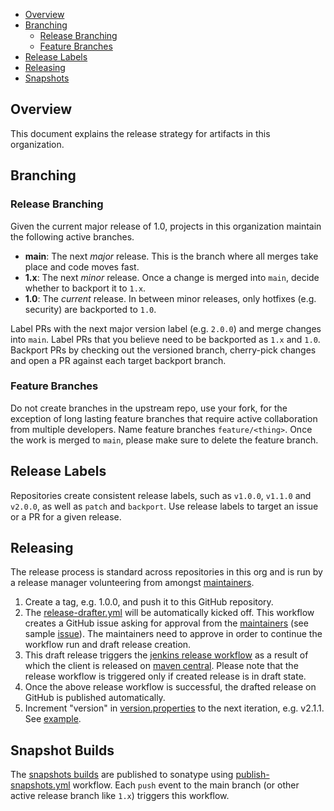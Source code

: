 - [Overview](#overview)
- [Branching](#branching)
  - [Release Branching](#release-branching)
  - [Feature Branches](#feature-branches)
- [Release Labels](#release-labels)
- [Releasing](#releasing)
- [Snapshots](#snapshot-builds)

## Overview

This document explains the release strategy for artifacts in this organization.

## Branching

### Release Branching

Given the current major release of 1.0, projects in this organization maintain the following active branches.

* **main**: The next _major_ release. This is the branch where all merges take place and code moves fast.
* **1.x**: The next _minor_ release. Once a change is merged into `main`, decide whether to backport it to `1.x`.
* **1.0**: The _current_ release. In between minor releases, only hotfixes (e.g. security) are backported to `1.0`.

Label PRs with the next major version label (e.g. `2.0.0`) and merge changes into `main`. Label PRs that you believe need to be backported as `1.x` and `1.0`. Backport PRs by checking out the versioned branch, cherry-pick changes and open a PR against each target backport branch.

### Feature Branches

Do not create branches in the upstream repo, use your fork, for the exception of long lasting feature branches that require active collaboration from multiple developers. Name feature branches `feature/<thing>`. Once the work is merged to `main`, please make sure to delete the feature branch.

## Release Labels

Repositories create consistent release labels, such as `v1.0.0`, `v1.1.0` and `v2.0.0`, as well as `patch` and `backport`. Use release labels to target an issue or a PR for a given release.

## Releasing

The release process is standard across repositories in this org and is run by a release manager volunteering from amongst [maintainers](MAINTAINERS.md).

1. Create a tag, e.g. 1.0.0, and push it to this GitHub repository.
1. The [release-drafter.yml](.github/workflows/release-drafter.yml) will be automatically kicked off. This workflow creates a GitHub issue asking for approval from the [maintainers](MAINTAINERS.md) (see sample [issue](https://github.com/opensearch-project/opensearch-java/issues/733)). The maintainers need to approve in order to continue the workflow run and draft release creation.
1. This draft release triggers the [jenkins release workflow](https://build.ci.opensearch.org/job/opensearch-testcontainers-release) as a result of which the client is released on [maven central](https://central.sonatype.com/artifact/org.opensearch/opensearch-testcontainers). Please note that the release workflow is triggered only if created release is in draft state.
1. Once the above release workflow is successful, the drafted release on GitHub is published automatically.
1. Increment "version" in [version.properties](./version.properties) to the next iteration, e.g. v2.1.1. See [example](https://github.com/opensearch-project/opensearch-testcontainers/pull/39).

## Snapshot Builds
The [snapshots builds](https://aws.oss.sonatype.org/content/repositories/snapshots/org/opensearch/opensearch-testcontainers/) are published to sonatype using [publish-snapshots.yml](./.github/workflows/publish-snapshots.yml) workflow. Each `push` event to the main branch (or other active release branch like `1.x`) triggers this workflow.